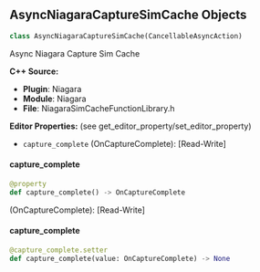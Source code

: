 ## AsyncNiagaraCaptureSimCache Objects

```python
class AsyncNiagaraCaptureSimCache(CancellableAsyncAction)
```

Async Niagara Capture Sim Cache

**C++ Source:**

- **Plugin**: Niagara
- **Module**: Niagara
- **File**: NiagaraSimCacheFunctionLibrary.h

**Editor Properties:** (see get_editor_property/set_editor_property)

- ``capture_complete`` (OnCaptureComplete):  [Read-Write]

<a id="unreal.AsyncNiagaraCaptureSimCache.capture_complete"></a>

#### capture_complete

```python
@property
def capture_complete() -> OnCaptureComplete
```

(OnCaptureComplete):  [Read-Write]

<a id="unreal.AsyncNiagaraCaptureSimCache.capture_complete"></a>

#### capture_complete

```python
@capture_complete.setter
def capture_complete(value: OnCaptureComplete) -> None
```

<a id="unreal.NiagaraSimCacheFunctionLibrary"></a>